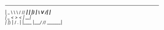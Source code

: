 ____  __   __ _____ 
|  _ \ \ \ / // ____|
| |_) | \ V /| |__   
|  _ <   > < |  __|  
| |_) | / . \| |____ 
|____/ /_/ \_\______|
